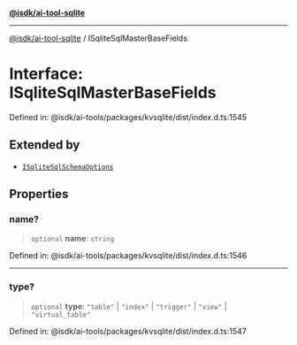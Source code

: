 [**@isdk/ai-tool-sqlite**](../README.md)

***

[@isdk/ai-tool-sqlite](../globals.md) / ISqliteSqlMasterBaseFields

# Interface: ISqliteSqlMasterBaseFields

Defined in: @isdk/ai-tools/packages/kvsqlite/dist/index.d.ts:1545

## Extended by

- [`ISqliteSqlSchemaOptions`](ISqliteSqlSchemaOptions.md)

## Properties

### name?

> `optional` **name**: `string`

Defined in: @isdk/ai-tools/packages/kvsqlite/dist/index.d.ts:1546

***

### type?

> `optional` **type**: `"table"` \| `"index"` \| `"trigger"` \| `"view"` \| `"virtual_table"`

Defined in: @isdk/ai-tools/packages/kvsqlite/dist/index.d.ts:1547
